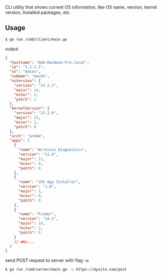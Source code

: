 CLI utility that shows current OS information, 
like OS name, version, kernel version, 
installed packages, etc.

## Usage

```bash
$ go run /cmd/client/main.go

```

output
```json
{
  "hostname": "AAA-MacBook-Pro.local",
  "ip": "1.1.1.1",
  "os": "macos",
  "osName": "macOS",
  "osVersion": {
    "version": "14.2.1",
    "major": 14,
    "minor": 2,
    "patch": 1
  },
  "kernelVersion": {
    "version": "23.2.0",
    "major": 23,
    "minor": 2,
    "patch": 0
  },
  "arch": "arm64",
  "apps": [
    {
      "name": "Wireless Diagnostics",
      "version": "11.0",
      "major": 11,
      "minor": 0,
      "patch": 0
    },
    {
      "name": "iOS App Installer",
      "version": "1.0",
      "major": 1,
      "minor": 0,
      "patch": 0
    },
    {
      "name": "Finder",
      "version": "14.2",
      "major": 14,
      "minor": 2,
      "patch": 0
    }
    // etc...
  ]
}
```

send POST request to server with flag -u

```bash
$ go run /cmd/server/main.go -u https://mysite.com/post

```